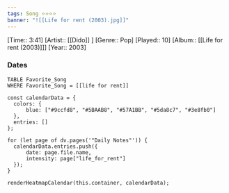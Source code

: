 ```yaml
---
tags: Song ⭐⭐⭐⭐ 
banner: "![[Life for rent (2003).jpg]]"
---
```

[Time:: 3:41]
[Artist:: [[Dido]] ]
[Genre:: Pop]
[Played:: 10]
[Album:: [[Life for rent (2003)]]]
[Year:: 2003]
### Dates
````dataview
TABLE Favorite_Song
WHERE Favorite_Song = [[life for rent]]
````
  ```dataviewjs
const calendarData = { 
	colors: { 
		blue: ["#9ccfd8", "#5BAAB8", "#57A1BB", "#5da8c7", "#3e8fb0"] 
	}, 
	entries: [] 
}; 

for (let page of dv.pages('"Daily Notes"')) { 
	calendarData.entries.push({ 
		date: page.file.name, 
		intensity: page["life_for_rent"]
	}); 
} 

renderHeatmapCalendar(this.container, calendarData);
```

